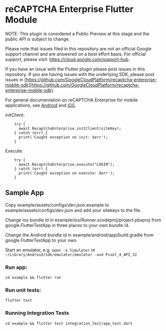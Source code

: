 # reCAPTCHA Enterprise Flutter Module

NOTE: This plugin is considered a Public Preview at this stage and the public
API is subject to change.

Please note that issues filed in this repository are not an official Google
support channel and are answered on a best effort basis. For official support,
please visit: https://cloud.google.com/support-hub.

If you have an issue with the Flutter plugin please post issues in this
repository. If you are having issues with the underlying SDK, please post issues
in
[https://github.com/GoogleCloudPlatform/recaptcha-enterprise-mobile-sdk](https://github.com/GoogleCloudPlatform/recaptcha-enterprise-mobile-sdk).

For general documentation on reCAPTCHA Enterprise for mobile applications, see
[Android](https://cloud.google.com/recaptcha-enterprise/docs/instrument-android-apps)
and
[iOS](https://cloud.google.com/recaptcha-enterprise/docs/instrument-ios-apps).

initClient:

```
    try {
      await RecaptchaEnterprise.initClient(siteKey);
    } catch (err) {
      print('Caught exception on init: $err');
    }
```

Execute:

```
    try {
      await RecaptchaEnterprise.execute("LOGIN");
    } catch (err) {
      print('Caught exception on execute: $err');
    }
```

## Sample App

Copy example/assets/configs/dev.json.example to example/assets/configs/dev.json
and add your sitekeys to the file.

Change ios bundle id in example/ios/Runner.xcodeproj/project.pbxproj from
google.FlutterTestApp in three places to your own bundle id.

Change the Android bundle id in example/android/app/build.gradle from
google.FlutterTestApp to your own.

Start an emulator, e.g. `open -a Simulator` or
`~/Library/Android/sdk/emulator/emulator -avd Pixel_4_API_32`

### Run app:

```
cd example && flutter run
```

### Run unit tests:

```
flutter test
```

### Running Integration Tests

```
cd example && flutter test integration_test/app_test.dart
```
